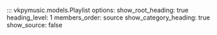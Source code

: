 ::: vkpymusic.models.Playlist
    options:
        show_root_heading: true
        heading_level: 1
        members_order: source
        show_category_heading: true
        show_source: false